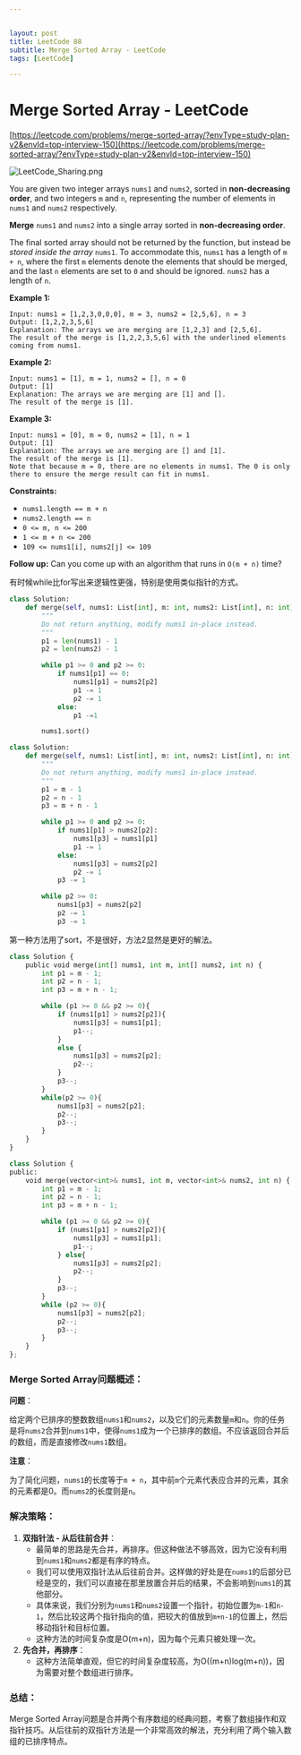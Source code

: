 ```yaml
---


layout: post
title: LeetCode 88
subtitle: Merge Sorted Array - LeetCode
tags: [LeetCode]

---
```


<head>
    <script src="https://cdn.mathjax.org/mathjax/latest/MathJax.js?config=TeX-AMS-MML_HTMLorMML" type="text/javascript"></script>
    <script type="text/x-mathjax-config">
        MathJax.Hub.Config({
            tex2jax: {
            skipTags: ['script', 'noscript', 'style', 'textarea', 'pre'],
            inlineMath: [['$','$']]
            }
        });
    </script>
</head>


# Merge Sorted Array - LeetCode

[https://leetcode.com/problems/merge-sorted-array/?envType=study-plan-v2&envId=top-interview-150](https://leetcode.com/problems/merge-sorted-array/?envType=study-plan-v2&envId=top-interview-150)

![LeetCode_Sharing.png](Merge%20Sorted%20Array%20-%20LeetCode%20bba0fa4bbbbb41abbcfacf3f1b65d342/LeetCode_Sharing.png)

You are given two integer arrays `nums1` and `nums2`, sorted in **non-decreasing order**, and two integers `m` and `n`, representing the number of elements in `nums1` and `nums2` respectively.

**Merge** `nums1` and `nums2` into a single array sorted in **non-decreasing order**.

The final sorted array should not be returned by the function, but instead be *stored inside the array* `nums1`. To accommodate this, `nums1` has a length of `m + n`, where the first `m` elements denote the elements that should be merged, and the last `n` elements are set to `0` and should be ignored. `nums2` has a length of `n`.

**Example 1:**

```
Input: nums1 = [1,2,3,0,0,0], m = 3, nums2 = [2,5,6], n = 3
Output: [1,2,2,3,5,6]
Explanation: The arrays we are merging are [1,2,3] and [2,5,6].
The result of the merge is [1,2,2,3,5,6] with the underlined elements coming from nums1.

```

**Example 2:**

```
Input: nums1 = [1], m = 1, nums2 = [], n = 0
Output: [1]
Explanation: The arrays we are merging are [1] and [].
The result of the merge is [1].

```

**Example 3:**

```
Input: nums1 = [0], m = 0, nums2 = [1], n = 1
Output: [1]
Explanation: The arrays we are merging are [] and [1].
The result of the merge is [1].
Note that because m = 0, there are no elements in nums1. The 0 is only there to ensure the merge result can fit in nums1.

```

**Constraints:**

- `nums1.length == m + n`
- `nums2.length == n`
- `0 <= m, n <= 200`
- `1 <= m + n <= 200`
- `109 <= nums1[i], nums2[j] <= 109`

**Follow up:** Can you come up with an algorithm that runs in `O(m + n)` time?

有时候while比for写出来逻辑性更强，特别是使用类似指针的方式。

```python
class Solution:
    def merge(self, nums1: List[int], m: int, nums2: List[int], n: int) -> None:
        """
        Do not return anything, modify nums1 in-place instead.
        """
        p1 = len(nums1) - 1
        p2 = len(nums2) - 1

        while p1 >= 0 and p2 >= 0:
            if nums1[p1] == 0:
                nums1[p1] = nums2[p2]
                p1 -= 1
                p2 -= 1
            else:
                p1 -=1

        nums1.sort()
```

```python
class Solution:
    def merge(self, nums1: List[int], m: int, nums2: List[int], n: int) -> None:
        """
        Do not return anything, modify nums1 in-place instead.
        """
        p1 = m - 1
        p2 = n - 1
        p3 = m + n - 1

        while p1 >= 0 and p2 >= 0:
            if nums1[p1] > nums2[p2]:
                nums1[p3] = nums1[p1]
                p1 -= 1
            else:
                nums1[p3] = nums2[p2]
                p2 -= 1
            p3 -= 1

        while p2 >= 0:
            nums1[p3] = nums2[p2]
            p2 -= 1
            p3 -= 1
```

第一种方法用了sort，不是很好，方法2显然是更好的解法。

```python
class Solution {
    public void merge(int[] nums1, int m, int[] nums2, int n) {
        int p1 = m - 1;
        int p2 = n - 1;
        int p3 = m + n - 1;

        while (p1 >= 0 && p2 >= 0){
            if (nums1[p1] > nums2[p2]){
                nums1[p3] = nums1[p1];
                p1--;
            }
            else {
                nums1[p3] = nums2[p2];
                p2--;
            }
            p3--;
        }
        while(p2 >= 0){
            nums1[p3] = nums2[p2];
            p2--;
            p3--;
        }
    }
}
```

```python
class Solution {
public:
    void merge(vector<int>& nums1, int m, vector<int>& nums2, int n) {
        int p1 = m - 1;
        int p2 = n - 1;
        int p3 = m + n - 1;

        while (p1 >= 0 && p2 >= 0){
            if (nums1[p1] > nums2[p2]){
                nums1[p3] = nums1[p1];
                p1--;
            } else{
                nums1[p3] = nums2[p2];
                p2--;
            }
            p3--;
        }
        while (p2 >= 0){
            nums1[p3] = nums2[p2];
            p2--;
            p3--;
        }
    }
};
```

### Merge Sorted Array问题概述：

**问题**：

给定两个已排序的整数数组`nums1`和`nums2`，以及它们的元素数量`m`和`n`。你的任务是将`nums2`合并到`nums1`中，使得`nums1`成为一个已排序的数组。不应该返回合并后的数组，而是直接修改`nums1`数组。

**注意**：

为了简化问题，`nums1`的长度等于`m + n`，其中前`m`个元素代表应合并的元素，其余的元素都是0。而`nums2`的长度则是`n`。

### 解决策略：

1. **双指针法 - 从后往前合并**：
    - 最简单的思路是先合并，再排序。但这种做法不够高效，因为它没有利用到`nums1`和`nums2`都是有序的特点。
    - 我们可以使用双指针法从后往前合并。这样做的好处是在`nums1`的后部分已经是空的，我们可以直接在那里放置合并后的结果，不会影响到`nums1`的其他部分。
    - 具体来说，我们分别为`nums1`和`nums2`设置一个指针，初始位置为`m-1`和`n-1`，然后比较这两个指针指向的值，把较大的值放到`m+n-1`的位置上，然后移动指针和目标位置。
    - 这种方法的时间复杂度是O(m+n)，因为每个元素只被处理一次。
2. **先合并，再排序**：
    - 这种方法简单直观，但它的时间复杂度较高，为O((m+n)log(m+n))，因为需要对整个数组进行排序。

### 总结：

Merge Sorted Array问题是合并两个有序数组的经典问题，考察了数组操作和双指针技巧。从后往前的双指针方法是一个非常高效的解法，充分利用了两个输入数组的已排序特点。
